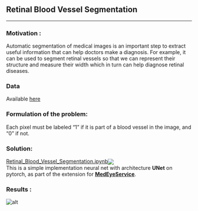 ## Retinal Blood Vessel Segmentation
---
### Motivation :
Automatic segmentation of medical images is an important step to extract useful information that can help doctors make a diagnosis. For example, it can be used to segment retinal vessels so that we can represent their structure and measure their width which in turn can help diagnose retinal diseases.

### Data
Available [here](https://hzfu.github.io/proj_deepvessel.html)

### Formulation of the problem:
Each pixel must be labeled “1” if it is part of a blood vessel in the image, and “0” if not.

### Solution:
[Retinal_Blood_Vessel_Segmentation.ipynb](https://github.com/OldBonhart/vessel_segmentation/blob/master/Retinal_Blood_Vessel_Segmentation.ipynb)[<img src="https://colab.research.google.com/assets/colab-badge.svg" align="center">](https://colab.research.google.com/drive/1LTd4JT2TzLOM0pbgSXhhk6sQUUyM7vwf#scrollTo=0yAq9xteMY2l)<br>
This is a simple implementation neural net with architecture **UNet** on pytorch, as part of the extension for [**MedEyeService**](https://github.com/OldBonhart/MedEyeService).

### Results :
![alt](https://github.com/OldBonhart/vessel_segmentation/blob/master/reuslt.png)
